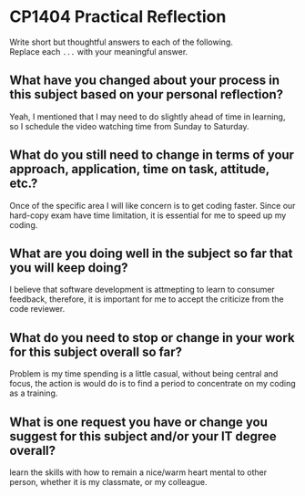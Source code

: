 # CP1404 Practical Reflection

Write short but thoughtful answers to each of the following.  
Replace each `...` with your meaningful answer.

## What have you changed about your process in this subject based on your personal reflection?

Yeah, I mentioned that I may need to do slightly ahead of time in learning, so I schedule the video 
watching time from Sunday to Saturday.

## What do you still need to change in terms of your approach, application, time on task, attitude, etc.?

Once of the specific area I will like concern is to get coding faster. Since our hard-copy exam have time
limitation, it is essential for me to speed up my coding.

## What are you doing well in the subject so far that you will keep doing?

I believe that software development is attmepting to learn to consumer feedback, therefore, it is important
for me to accept the criticize from the code reviewer.

## What do you need to stop or change in your work for this subject overall so far?

Problem is my time spending is a little casual, without being central and focus, the action is would do is to
find a period to concentrate on my coding as a training.

## What is one request you have or change you suggest for this subject and/or your IT degree overall?

learn the skills with how to remain a nice/warm heart mental to other person, whether it is my classmate, or my
colleague.

